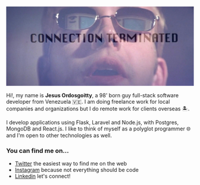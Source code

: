 ![hackers movie reference](./disconnected.jpg)

Hi!, my name is **Jesus Ordosgoitty**, a 98' born guy full-stack software developer from Venezuela 🇻🇪. I am doing freelance work for local companies and organizations but I do remote work for clients overseas 🏝️. 

I develop applications using Flask, Laravel and Node.js, with Postgres, MongoDB and React.js. I like to think of myself as a polyglot programmer 🌐 and I'm open to other technologies as well.

### You can find me on...

- [Twitter](https://twitter.com/jodaz) the easiest way to find me on the web
- [Instagram](https://instagram.com/j0daz) because not everything should be code
- [Linkedin](https://linkedin.com/jodaz) let's connect!


